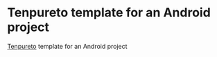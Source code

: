 # Tenpureto template for an Android project

[Tenpureto](https://github.com/rtimush/tenpureto) template for an Android project
